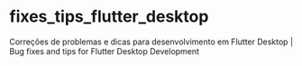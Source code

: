 # fixes_tips_flutter_desktop
Correções de problemas e dicas para desenvolvimento em Flutter Desktop |  Bug fixes and tips for Flutter Desktop Development
